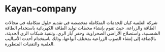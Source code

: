# Kayan-company
 شركة العلمية كيان للخدمات المتكاملة متخصصة في تقديم حلول متكاملة في مجالات الطاقة والزراعة، حيث تقوم بإنشاء محطات توليد الطاقة الكهربائية باستخدام الطاقة الشمسية، واستصلاح الأراضي الصحراوية، وحفر آبار الري، وتنفيذ شبكات الري الحديثة، بالإضافة إلى إنشاء الصوب الزراعية بمختلف أنواعها، وذلك باستخدام أحدث الأساليب العلمية والتقنيات المتطورة. 
